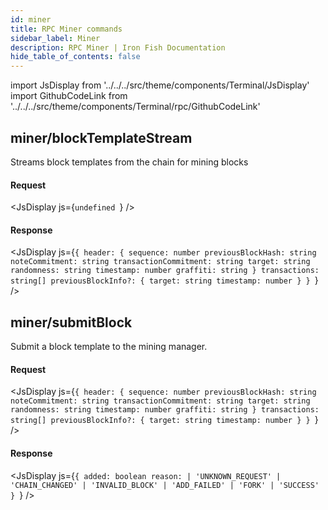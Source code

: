 ```yaml
---
id: miner
title: RPC Miner commands
sidebar_label: Miner
description: RPC Miner | Iron Fish Documentation
hide_table_of_contents: false
---
```


import JsDisplay from '../../../src/theme/components/Terminal/JsDisplay'
import GithubCodeLink from '../../../src/theme/components/Terminal/rpc/GithubCodeLink'

## <GithubCodeLink link="mining/blockTemplateStream" /> miner/blockTemplateStream

Streams block templates from the chain for mining blocks

#### Request

<JsDisplay js={`undefined
`} />

#### Response

<JsDisplay js={`{
  header: {
    sequence: number
    previousBlockHash: string
    noteCommitment: string
    transactionCommitment: string
    target: string
    randomness: string
    timestamp: number
    graffiti: string
  }
  transactions: string[]
  previousBlockInfo?: {
    target: string
    timestamp: number
  }
}
`} />

## <GithubCodeLink link="mining/submitBlock" /> miner/submitBlock

Submit a block template to the mining manager.

#### Request

<JsDisplay js={`{
  header: {
    sequence: number
    previousBlockHash: string
    noteCommitment: string
    transactionCommitment: string
    target: string
    randomness: string
    timestamp: number
    graffiti: string
  }
  transactions: string[]
  previousBlockInfo?: {
    target: string
    timestamp: number
  }
}
`} />

#### Response

<JsDisplay js={`{
  added: boolean
  reason:
    | 'UNKNOWN_REQUEST'
    | 'CHAIN_CHANGED'
    | 'INVALID_BLOCK'
    | 'ADD_FAILED'
    | 'FORK'
    | 'SUCCESS'
}
`} />

